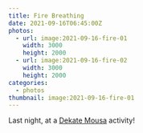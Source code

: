 ```yaml
---
title: Fire Breathing
date: 2021-09-16T06:45:00Z
photos:
  - url: image:2021-09-16-fire-01
    width: 3000
    height: 2000
  - url: image:2021-09-16-fire-02
    width: 3000
    height: 2000
categories:
  - photos
thumbnail: image:2021-09-16-fire-01
---
```


<style>
.fg-2021-09-16-fire-breathing {
  grid-template-columns: repeat(1, 1fr);
}
</style>

Last night, at a [Dekate Mousa](https://dekatemousa.nl/) activity!
